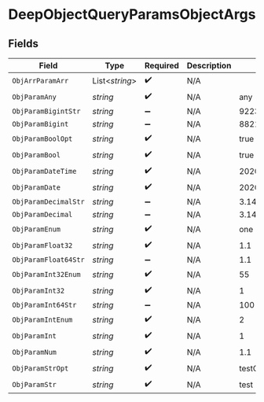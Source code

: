# DeepObjectQueryParamsObjectArgs


## Fields

| Field                        | Type                         | Required                     | Description                  | Example                      |
| ---------------------------- | ---------------------------- | ---------------------------- | ---------------------------- | ---------------------------- |
| `ObjArrParamArr`             | List<*string*>               | :heavy_check_mark:           | N/A                          |                              |
| `ObjParamAny`                | *string*                     | :heavy_check_mark:           | N/A                          | any                          |
| `ObjParamBigintStr`          | *string*                     | :heavy_minus_sign:           | N/A                          | 9223372036854775808          |
| `ObjParamBigint`             | *string*                     | :heavy_minus_sign:           | N/A                          | 8821239038968084             |
| `ObjParamBoolOpt`            | *string*                     | :heavy_check_mark:           | N/A                          | true                         |
| `ObjParamBool`               | *string*                     | :heavy_check_mark:           | N/A                          | true                         |
| `ObjParamDateTime`           | *string*                     | :heavy_check_mark:           | N/A                          | 2020-01-01T00:00:00.001Z     |
| `ObjParamDate`               | *string*                     | :heavy_check_mark:           | N/A                          | 2020-01-01                   |
| `ObjParamDecimalStr`         | *string*                     | :heavy_minus_sign:           | N/A                          | 3.14159265358979344719667586 |
| `ObjParamDecimal`            | *string*                     | :heavy_minus_sign:           | N/A                          | 3.141592653589793            |
| `ObjParamEnum`               | *string*                     | :heavy_check_mark:           | N/A                          | one                          |
| `ObjParamFloat32`            | *string*                     | :heavy_check_mark:           | N/A                          | 1.1                          |
| `ObjParamFloat64Str`         | *string*                     | :heavy_minus_sign:           | N/A                          | 1.1                          |
| `ObjParamInt32Enum`          | *string*                     | :heavy_check_mark:           | N/A                          | 55                           |
| `ObjParamInt32`              | *string*                     | :heavy_check_mark:           | N/A                          | 1                            |
| `ObjParamInt64Str`           | *string*                     | :heavy_minus_sign:           | N/A                          | 100                          |
| `ObjParamIntEnum`            | *string*                     | :heavy_check_mark:           | N/A                          | 2                            |
| `ObjParamInt`                | *string*                     | :heavy_check_mark:           | N/A                          | 1                            |
| `ObjParamNum`                | *string*                     | :heavy_check_mark:           | N/A                          | 1.1                          |
| `ObjParamStrOpt`             | *string*                     | :heavy_check_mark:           | N/A                          | testOptional                 |
| `ObjParamStr`                | *string*                     | :heavy_check_mark:           | N/A                          | test                         |